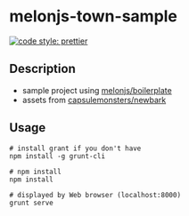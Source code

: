 # melonjs-town-sample

[![code style: prettier](https://img.shields.io/badge/code_style-prettier-ff69b4.svg?style=flat-square)](https://github.com/prettier/prettier)

## Description

* sample project using [melonjs/boilerplate](https://github.com/melonjs/boilerplate)
* assets from [capsulemonsters/newbark](https://github.com/capsulemonsters/newbark)

## Usage

```
# install grant if you don't have
npm install -g grunt-cli

# npm install
npm install

# displayed by Web browser (localhost:8000)
grunt serve
```
